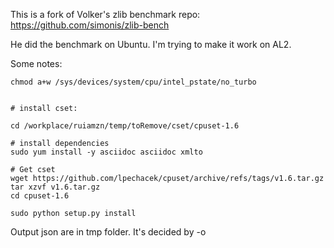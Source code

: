 This is a fork of Volker's zlib benchmark repo: https://github.com/simonis/zlib-bench


He did the benchmark on Ubuntu. I'm trying to make it work on AL2.



Some notes:

```
chmod a+w /sys/devices/system/cpu/intel_pstate/no_turbo


# install cset:

cd /workplace/ruiamzn/temp/toRemove/cset/cpuset-1.6

# install dependencies
sudo yum install -y asciidoc asciidoc xmlto

# Get cset
wget https://github.com/lpechacek/cpuset/archive/refs/tags/v1.6.tar.gz
tar xzvf v1.6.tar.gz 
cd cpuset-1.6 

sudo python setup.py install

```

Output json are in tmp folder. It's decided by -o
